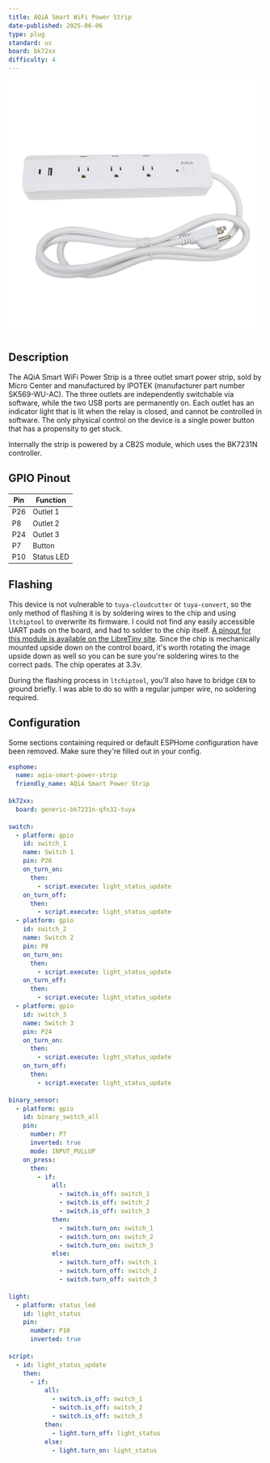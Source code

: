```yaml
---
title: AQiA Smart WiFi Power Strip
date-published: 2025-06-06
type: plug
standard: us
board: bk72xx
difficulty: 4
---
```


![AQiA Smart WiFi Power Strip](AQiA-Smart-WiFi-Power-Strip.jpg "AQiA Smart WiFi Power Strip")

## Description

The AQiA Smart WiFi Power Strip is a three outlet smart power strip, sold by Micro Center and manufactured by IPOTEK (manufacturer part number SK569-WU-AC). The three outlets are independently switchable via software, while the two USB ports are permanently on. Each outlet has an indicator light that is lit when the relay is closed, and cannot be controlled in software. The only physical control on the device is a single power button that has a propensity to get stuck.

Internally the strip is powered by a CB2S module, which uses the BK7231N controller.

## GPIO Pinout

| Pin | Function   |
| --- | ---------- |
| P26 | Outlet 1   |
| P8  | Outlet 2   |
| P24 | Outlet 3   |
| P7  | Button     |
| P10 | Status LED |

## Flashing

This device is not vulnerable to `tuya-cloudcutter` or `tuya-convert`, so the only method of flashing it is by soldering wires to the chip and using `ltchiptool` to overwrite its firmware. I could not find any easily accessible UART pads on the board, and had to solder to the chip itself. [A pinout for this module is available on the LibreTiny site](https://docs.libretiny.eu/boards/cb2s/#pinout). Since the chip is mechanically mounted upside down on the control board, it's worth rotating the image upside down as well so you can be sure you're soldering wires to the correct pads. The chip operates at 3.3v.

During the flashing process in `ltchiptool`, you'll also have to bridge `CEN` to ground briefly. I was able to do so with a regular jumper wire, no soldering required.

## Configuration

Some sections containing required or default ESPHome configuration have been removed. Make sure they're filled out in your config.

```yaml
esphome:
  name: aqia-smart-power-strip
  friendly_name: AQiA Smart Power Strip

bk72xx:
  board: generic-bk7231n-qfn32-tuya

switch:
  - platform: gpio
    id: switch_1
    name: Switch 1
    pin: P26
    on_turn_on:
      then:
        - script.execute: light_status_update
    on_turn_off:
      then:
        - script.execute: light_status_update
  - platform: gpio
    id: switch_2
    name: Switch 2
    pin: P8
    on_turn_on:
      then:
        - script.execute: light_status_update
    on_turn_off:
      then:
        - script.execute: light_status_update
  - platform: gpio
    id: switch_3
    name: Switch 3
    pin: P24
    on_turn_on:
      then:
        - script.execute: light_status_update
    on_turn_off:
      then:
        - script.execute: light_status_update

binary_sensor:
  - platform: gpio
    id: binary_switch_all
    pin:
      number: P7
      inverted: true
      mode: INPUT_PULLUP
    on_press:
      then:
        - if:
            all:
              - switch.is_off: switch_1
              - switch.is_off: switch_2
              - switch.is_off: switch_3
            then:
              - switch.turn_on: switch_1
              - switch.turn_on: switch_2
              - switch.turn_on: switch_3
            else:
              - switch.turn_off: switch_1
              - switch.turn_off: switch_2
              - switch.turn_off: switch_3

light:
  - platform: status_led
    id: light_status
    pin:
      number: P10
      inverted: true

script:
  - id: light_status_update
    then:
      - if:
          all:
            - switch.is_off: switch_1
            - switch.is_off: switch_2
            - switch.is_off: switch_3
          then:
            - light.turn_off: light_status
          else:
            - light.turn_on: light_status
```